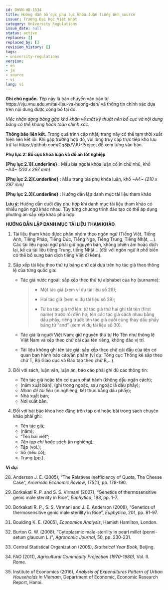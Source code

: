 ```yaml
---
id: DHVN-HD-1534
title: Hướng dẫn bố cục phụ lục khóa luận tiếng Anh_source
issuer: Trường Đại học Việt Nhật
category: University Regulations
issue_date: null
status: active
replaces: []
replaced_by: []
revision_history: []
tags:
- university-regulations
version:
- en
- ja
- source
- vi
lang: vi
---
```

<div class="source-note" role="note" aria-label="Ghi chú nguồn">
  <p><strong>Ghi chú nguồn.</strong> Tệp này là bản chuyển văn bản từ https://vju.vnu.edu.vn/tai-lieu-va-huong-dan/ và thông tin chính xác dựa trên nội dung được công bố tại đó.</p>
  <p><em>Việc nhận dạng bảng gặp khó khăn về mặt kỹ thuật nên bố cục và nội dung bảng có thể không hoàn toàn chính xác.</em></p>
</div>

<div class="source-note" role="note" aria-label="Thông báo liên kết">
  <p><strong>Thông báo liên kết.</strong> Trong quá trình cập nhật, trang này có thể tạm thời xuất hiện liên kết lỗi. Khi gặp trường hợp đó, vui lòng truy cập trực tiếp kho lưu trữ tại https://github.com/Cq8jx/VJU-Project để xem từng văn bản.</p>
</div>

**Phụ lục 2: Bố cục khóa luận và đồ án tốt nghiệp**

**[Phụ lục 2.1]{.underline} :** Mẫu bìa ngoài khóa luận có in chữ nhũ, khổ ~A4~ *(210 x 297 mm)*

**[Phụ lục 2.2]{.underline} :** Mẫu trang bìa phụ khóa luận, khổ ~A4~ *(210 x 297 mm)*

**[Phụ lục 2.3]{.underline} :** Hướng dẫn lập danh mục tài liệu tham khảo

**Lưu ý:** Hướng dẫn dưới đây phù hợp khi danh mục tài liệu tham khảo có nhiều ngôn ngữ khác nhau. Tùy từng chương trình đào tạo có thể áp dụng phương án sắp xếp khác phù hợp.

**HƯỚNG DẪN LẬP DANH MỤC TÀI LIỆU THAM KHẢO**

1.  Tài liệu tham khảo được phân nhóm theo ngôn ngữ (Tiếng Việt, Tiếng Anh, Tiếng Pháp, Tiếng Đức, Tiếng Nga, Tiếng Trung, Tiếng Nhật, ...). Các tài liệu ngoại ngữ phải giữ nguyên bản, không phiên âm hoặc dịch lại, kể cả tài liệu tiếng Trung, tiếng Nhật... (đối với ngôn ngữ ít phổ biến có thể bổ sung bản dịch tiếng Việt đi kèm).

2.  Sắp xếp tài liệu theo thứ tự bảng chữ cái dựa trên họ tác giả theo thông lệ của từng quốc gia:

    - Tác giả nước ngoài: sắp xếp theo thứ tự alphabet của họ (surname):

      > + Một tác giả (xem ví dụ tài liệu số 28);
      >
      > + Hai tác giả (xem ví dụ tài liệu số 29);
      >
      > + Từ ba tác giả trở lên: từ tác giả thứ hai ghi tắt tên (first name) trước rồi đến họ; tên các tác giả cách nhau bằng dấu phẩy, riêng trước tên tác giả cuối cùng thay dấu phẩy bằng từ “and” (xem ví dụ tài liệu số 30).

    - Tác giả là người Việt Nam: giữ nguyên thứ tự Họ Tên như thông lệ Việt Nam và xếp theo chữ cái của tên riêng, không đảo vị trí.

    - Tài liệu không ghi tên tác giả: sắp xếp theo chữ cái đầu của tên cơ quan ban hành báo cáo/ấn phẩm (ví dụ: Tổng cục Thống kê sắp theo chữ T, Bộ Giáo dục và Đào tạo theo chữ B,...).

3.  Đối với sách, luận văn, luận án, báo cáo phải ghi đủ các thông tin:

    - Tên tác giả hoặc tên cơ quan phát hành (không dấu ngăn cách);
    - (năm xuất bản), (ghi trong ngoặc, sau ngoặc là dấu phẩy);
    - *Nhan đề tài liệu* (in nghiêng, kết thúc bằng dấu phẩy);
    - Nhà xuất bản;
    - Nơi xuất bản.

4.  Đối với bài báo khoa học đăng trên tạp chí hoặc bài trong sách chuyên khảo phải ghi:

    - Tên tác giả;
    - (năm);
    - “Tên bài viết”;
    - *Tên tạp chí hoặc sách* (in nghiêng);
    - Tập (vol.);
    - Số (nếu có);
    - Trang (pp.).

**Ví dụ:**

28. Anderson J. E. (2005), “The Relatives Inefficiency of Quota, The Cheese Case", *American Economic Review*, 175(1), pp. 178-190.

29. Borkakati R. P. and S. S. Virmani (2007), “Genetics of thermosensitive genic male sterility in Rice”, *Euphytica*, 188, pp. 1-7.

30. Borkakati R. P., S. S. Virmani and J. E. Anderson (2009), “Genetics of thermosensitive genic male sterility in Rice", *Euphytica*, 201, pp. 81-97.

31. Boulding K. E. (2005), *Economics Analysis*, Hamish Hamilton, London.

32. Burton G. W. (2008), “Cytoplasmic male-sterility in pearl millet (penni-setum glaucum L.)", *Agronomic Journal*, 50, pp. 230-231.

33. Central Statistical Organization (2005), *Statistical Year Book*, Beijing.

34. FAO (2011), *Agricultural Commodity Projection (1970-1980)*, Vol. II. Rome.

35. Institute of Economics (2016), *Analysis of Expenditures Pattern of Urban Households in Vietnam*, Department of Economic, Economic Research Report, Hanoi.
